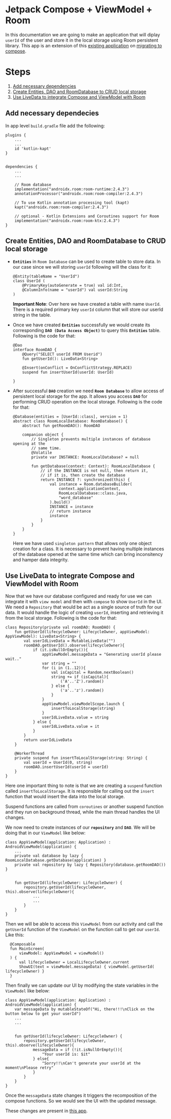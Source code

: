 # Jetpack Compose + ViewModel + Room

In this documentation we are going to make an application that will diplay `userId` of the user and store it in the local storage using Room persistent library. This app is an extension of this [existing application](https://github.com/litoco/SmallProjects/tree/cf4a79d81a1033a29fa7d22433c108de6b1dea01/MigrateItToCompose) on [migrating to compose](https://github.com/litoco/Docs/tree/main/AndroidDocs/jetpack-compose/migrating-to-compose).

# Steps
1. [Add necessary dependencies](https://github.com/litoco/Docs/edit/main/AndroidDocs/jetpack-compose+view-model+room/README.md#add-necessary-dependecies)
2. [Create Entities, DAO and RoomDatabase to CRUD local storage](https://github.com/litoco/Docs/edit/main/AndroidDocs/jetpack-compose+view-model+room/README.md#create-entities-dao-and-roomdatabase-to-createmodify-local-storage)
3. [Use LiveData to integrate Compose and ViewModel with Room](https://github.com/litoco/Docs/edit/main/AndroidDocs/jetpack-compose+view-model+room/README.md#use-livedata-to-integrate-compose-and-viewmodel-with-room)


## Add necessary dependecies
In app level `build.gradle` file add the following:
```
plugins {
    ...
    ...
    id 'kotlin-kapt'
}


dependencies {
    ...
    ...
    
    // Room database
    implementation("androidx.room:room-runtime:2.4.3")
    annotationProcessor("androidx.room:room-compiler:2.4.3")

    // To use Kotlin annotation processing tool (kapt)
    kapt("androidx.room:room-compiler:2.4.3")

    // optional - Kotlin Extensions and Coroutines support for Room
    implementation("androidx.room:room-ktx:2.4.3")
}
```


## Create Entities, DAO and RoomDatabase to CRUD local storage

- **`Entities`** in `Room Database` can be used to create table to store data. In our case since we will storing `userId` following will the class for it:
  ```
  @Entity(tableName = "UserId")
  class UserId (
      @PrimaryKey(autoGenerate = true) val id:Int,
      @ColumnInfo(name = "userId") val userId:String
  )
  ```
  **Important Note**: Over here we have created a table with name `UserId`. There is a required primary key `userId` column that will store our userId string in the table.


- Once we have created **`Entities`** successfully we would create its corresponding **`DAO (Data Access Object)`** to query this **`Entities`** table. Following is the code for that:
  ```
  @Dao
  interface RoomDAO {
      @Query("SELECT userId FROM Userid")
      fun getUserId(): LiveData<String>

      @Insert(onConflict = OnConflictStrategy.REPLACE)
      suspend fun insertUserId(userId: UserId)

  }
  ```

- After successful **`DAO`** creation we need **`Room Database`** to allow access of persistent local storage for the app. It allows you access **`DAO`** for performing CRUD operation on the local storage. 
Following is the code for that:
  ```
  @Database(entities = [UserId::class], version = 1)
  abstract class RoomLocalDatabase: RoomDatabase() {
      abstract fun getRoomDAO(): RoomDAO

      companion object {
          // Singleton prevents multiple instances of database opening at the
          // same time.
          @Volatile
          private var INSTANCE: RoomLocalDatabase? = null

          fun getDatabase(context: Context): RoomLocalDatabase {
              // if the INSTANCE is not null, then return it,
              // if it is, then create the database
              return INSTANCE ?: synchronized(this) {
                  val instance = Room.databaseBuilder(
                      context.applicationContext,
                      RoomLocalDatabase::class.java,
                      "word_database"
                  ).build()
                  INSTANCE = instance
                  // return instance
                  instance
              }
          }
      }
  }
  ```
  Here we have used `singleton pattern` that allows only one object creation for a class. It is necessary to prevent having multiple instances of the database opened at the same time which can bring inconsitency and hamper data integrity.

## Use LiveData to integrate Compose and ViewModel with Room

Now that we have our database configured and ready for use we can integrate it with `view model` and then with `compose` to show `UserId` in the UI.\
We need a `Repository` that would be act as a single source of truth for our data. It would handle the logic of creating `userId`, inserting and retrieving it from the local storage. Following is the code for that:
```
class Repository(private val roomDAO: RoomDAO) {
    fun getUserId(lifecycleOwner: LifecycleOwner, appViewModel: AppViewModel): LiveData<String> {
        val userIdLiveData = MutableLiveData("")
        roomDAO.getUserId().observe(lifecycleOwner){
            if (it.isNullOrEmpty()){
                appViewModel.messageData = "Generating userId please wait.."
                var string = ""
                for (i in (1..12)){
                    val isCapital = Random.nextBoolean()
                    string += if (isCapital){
                        ('A'..'Z').random()
                    } else {
                        ('a'..'z').random()
                    }
                }
                appViewModel.viewModelScope.launch {
                    insertToLocalStorage(string)
                }
                userIdLiveData.value = string
            } else {
                userIdLiveData.value = it
            }
        }
        return userIdLiveData
    }

    @WorkerThread
    private suspend fun insertToLocalStorage(string: String) {
        val userId = UserId(0, string)
        roomDAO.insertUserId(userId = userId)
    }
}
```

Here one important thing to note is that we are creating a `suspend` function called `insertToLocalStorage`. It is responsible for calling out the `insert` function that would insert the data into the local storage. 

Suspend functions are called from `coroutines` or another suspend function and they run on background thread, while the main thread handles the UI changes.


We now need to create instances of our **`repository`** and **`DAO`**. We will be doing that in our `ViewModel` like below:
```
class AppViewModel(application: Application) : AndroidViewModel(application) {
    ...
    private val database by lazy { RoomLocalDatabase.getDatabase(application) }
    private val repository by lazy { Repository(database.getRoomDAO()) }


    fun getUserId(lifecycleOwner: LifecycleOwner) {
        repository.getUserId(lifecycleOwner, this).observe(lifecycleOwner){
            ...
            ...
        }
    }
}
```

Then we will be able to access this `ViewModel` from our activity and call the `getUserId` function of the `ViewModel` on the function call to get our `userId`. Like this:
```
  @Composable
  fun MainScreen(
      viewModel: AppViewModel = viewModel()
  ) {
      val lifecycleOwner = LocalLifecycleOwner.current
      ShowUI(text = viewModel.messageData) { viewModel.getUserId( lifecycleOwner) }
  }
```

Then finally we can update our UI by modifying the state variables in the `ViewModel` like below:
```
class AppViewModel(application: Application) : AndroidViewModel(application) {
    var messageData by mutableStateOf("Hi, there!!!\nClick on the button below to get your userId")
    ...
    ...


    fun getUserId(lifecycleOwner: LifecycleOwner) {
        repository.getUserId(lifecycleOwner, this).observe(lifecycleOwner){
            messageData = if (!it.isNullOrEmpty()){
                "Your userId is: $it"
            } else{
                "Sorry!!\nCan't generate your userId at the moment\nPlease retry"
            }
        }
    }
}
```

Once the `messageData` state changes it triggers the recomposition of the compose functions. So we would see the UI with the updated message.

These changes are present in [this app](https://github.com/litoco/SmallProjects/tree/619c6d6957f2baf42ef3788fb1d39aa2daae751e/MigrateItToCompose).
